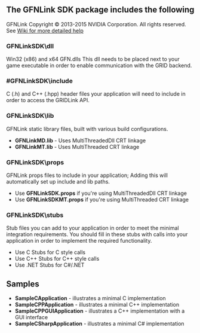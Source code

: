 ## The GFNLink SDK package includes the following
GFNLink Copyright © 2013-2015 NVIDIA Corporation. All rights reserved.
See [Wiki for more detailed help](https://github.com/NVIDIA/GFN-Link/wiki)

### GFNLinkSDK\dll
Win32 (x86) and x64 GFN.dlls
This dll needs to be placed next to your game executable in order to enable communication with the GRID backend.
### #GFNLinkSDK\include
C (.h) and C++ (.hpp) header files your application will need to include in order to access the GRIDLink API.
### GFNLinkSDK\lib
GFNLink static library files, built with various build configurations. 
- **GFNLinkMD.lib** - Uses MultiThreadedDll CRT linkage
- **GFNLinkMT.lib** - Uses MultiThreaded CRT linkage

### GFNLinkSDK\props
GFNLink props files to include in your application; Adding this will automatically set up include and lib paths.
- Use **GFNLinkSDK.props** if you're using MultiThreadedDll CRT linkage
- Use **GFNLinkSDKMT.props** if you're using MultiThreaded CRT linkage

### GFNLinkSDK\stubs
Stub files you can add to your application in order to meet the minimal integration requirements.
You should fill in these stubs with calls into your application in order to implement the required functionality.
- Use C Stubs for C style calls
- Use C++ Stubs for C++ style calls
- Use .NET Stubs for C#/.NET

## Samples
- **SampleCApplication** - illustrates a minimal C implementation
- **SampleCPPApplication** - illustrates a minimal C++ implementation
- **SampleCPPGUIApplication** - illustrates a C++ implementation with a GUI interface
- **SampleCSharpApplication** - illustrates a minimal C# implementation 
